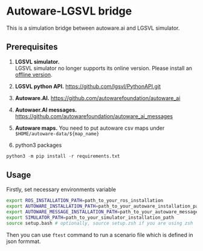 # Autoware-LGSVL bridge

This is a simulation bridge between autoware.ai and LGSVL simulator. 

## Prerequisites

1. **LGSVL simulator.**  
  LGSVL simulator no longer supports its online version. Please install an [offline version](https://github.com/emocat/simulator.git).

2. **LGSVL python API.**
  https://github.com/lgsvl/PythonAPI.git

3. **Autoware.AI.**
  https://github.com/autowarefoundation/autoware_ai

4. **Autowaer.AI messages.**
  https://github.com/autowarefoundation/autoware_ai_messages

4. **Autoware maps.**
  You need to put autoware csv maps under `$HOME/autoware-data/${map_name}`

5. python3 packages
  ```python
  python3 -m pip install -r requirements.txt
  ```

## Usage
Firstly, set necessary environments variable
```bash
export ROS_INSTALLATION_PATH=path_to_your_ros_installation
export AUTOWARE_INSTALLATION_PATH=path_to_your_autoware_installation_path
export AUTOWARE_MESSAGE_INSTALLATION_PATH=path_to_your_autoware_message_installation_path
export SIMULATOR_PATH=path_to_your_simulator_installation_path
source setup.bash # optionally, source setup.zsh if you are using zsh
```

Then you can use `ftest` command to run a scenario file which is defined in json formmat. 
